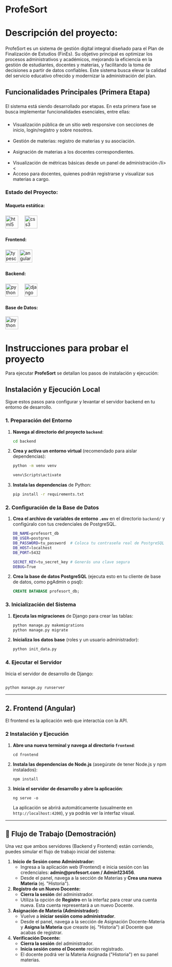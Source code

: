 ﻿# ProfeSort
<h1 align="left">Descripción del proyecto:</h1>

###

<p align="left">ProfeSort es un sistema de gestión digital integral diseñado para el Plan de Finalización de Estudios (FinEs). Su objetivo principal es optimizar los procesos administrativos y académicos, mejorando la eficiencia en la gestión de estudiantes, docentes y materias, y facilitando la toma de decisiones a partir de datos confiables. Este sistema busca elevar la calidad del servicio educativo ofrecido y modernizar la administración del plan.</p>

###

<h2 align="left">Funcionalidades Principales (Primera Etapa)</h2>

###

<p align="left">El sistema está siendo desarrollado por etapas. En esta primera fase se busca implementar funcionalidades esenciales, entre ellas:</p>

###

<ul align="left">
  <li>Visualización pública de un sitio web responsive con secciones de inicio, login/registro y sobre nosotros.</li><br>
  <li>Gestión de materias: registro de materias y su asociación.</li><br>
  <li>Asignación de materias a los docentes correspondientes.</li><br>
  <li>Visualización de métricas básicas desde un panel de administración-/li><
  <li>Acceso para docentes, quienes podrán registrarse y visualizar sus materias a cargo.</li>
</ul>

###

<h3 align="left">Estado del Proyecto:</h3>



###


###

<h4 align="left">Maqueta estática:</h4>

###

<div align="left">
  <img src="https://cdn.jsdelivr.net/gh/devicons/devicon/icons/html5/html5-original.svg" height="40" alt="html5 logo"  />
  <img width="12" />
  <img src="https://cdn.jsdelivr.net/gh/devicons/devicon/icons/css3/css3-original.svg" height="40" alt="css3 logo"  />
</div>

###

<h4 align="left">Frontend:</h4>

###

<div align="left">
  <img src="https://cdn.jsdelivr.net/gh/devicons/devicon/icons/typescript/typescript-original.svg" height="40" alt="typescript logo" height="40" alt="javascript logo"/>
  <img src="https://cdn.jsdelivr.net/gh/devicons/devicon/icons/angularjs/angularjs-original.svg" height="40" alt="angularjs logo"  />
</div>

###

<h4 align="left">Backend:</h4>

###

<div align="left">
  <img src="https://cdn.jsdelivr.net/gh/devicons/devicon/icons/python/python-original.svg" height="40" alt="python logo"  />
  <img width="12" />
  <img src="https://cdn.jsdelivr.net/gh/devicons/devicon/icons/django/django-plain.svg" height="40" alt="django logo"  />
</div>

###
<h4 align="left">Base de Datos:</h4>


<div align="left">
  <img src="https://cdn.jsdelivr.net/gh/devicons/devicon/icons/postgresql/postgresql-original.svg" height="40" alt="python logo"  />
  <img width="12" />
</div>

###

# Instrucciones para probar el proyecto

Para ejecutar **ProfeSort** se detallan los pasos de instalación y ejecución:

## Instalación y Ejecución Local

Sigue estos pasos para configurar y levantar el servidor backend en tu entorno de desarrollo.

### 1. Preparación del Entorno

1.  **Navega al directorio del proyecto `backend`**:
    ```bash
    cd backend
    ```

2.  **Crea y activa un entorno virtual** (recomendado para aislar dependencias):
    ```bash
    python -m venv venv
    ```

     ```bash
    venv\Scripts\activate
    ```
    

4.  **Instala las dependencias** de Python:
    ```bash
    pip install -r requirements.txt
    ```

### 2. Configuración de la Base de Datos

1.  **Crea el archivo de variables de entorno `.env`** en el directorio `backend/` y configúralo con tus credenciales de PostgreSQL.

    ```bash
    DB_NAME=profesort_db
    DB_USER=postgres
    DB_PASSWORD=tu_password  # Coloca tu contraseña real de PostgreSQL
    DB_HOST=localhost
    DB_PORT=5432
    
    SECRET_KEY=tu_secret_key # Generás una clave segura
    DEBUG=True
    ```

2.  **Crea la base de datos PostgreSQL** (ejecuta esto en tu cliente de base de datos, como pgAdmin o psql):
    ```sql
    CREATE DATABASE profesort_db;
    ```

### 3. Inicialización del Sistema

1.  **Ejecuta las migraciones** de Django para crear las tablas:
    ```bash
    python manage.py makemigrations
    python manage.py migrate
    ```

2.  **Inicializa los datos base** (roles y un usuario administrador):
    ```bash
    python init_data.py
    ```

### 4. Ejecutar el Servidor

Inicia el servidor de desarrollo de Django:

```bash

python manage.py runserver
```

-----------
<h2>2. Frontend (Angular)</h2>
<p>El frontend es la aplicación web que interactúa con la API.</p>

<h3>2 Instalación y Ejecución</h3>

<ol>
    <li>
        <strong>Abre una nueva terminal y navega al directorio <code>frontend</code></strong>:
        <pre><code class="bash">cd frontend</code></pre>
    </li>
    <li>
        <strong>Instala las dependencias de Node.js</strong> (asegúrate de tener Node.js y npm instalados):
        <pre><code class="bash">npm install</code></pre>
    </li>
    <li>
        <strong>Inicia el servidor de desarrollo y abre la aplicación</strong>:
        <pre><code class="bash">ng serve -o</code></pre>
        <p>La aplicación se abrirá automáticamente (usualmente en <code>http://localhost:4200</code>), y ya podrás ver la interfaz visual.</p>
    </li>
</ol>

<hr>

<h2>🏃 Flujo de Trabajo (Demostración)</h2>
<p>Una vez que ambos servidores (Backend y Frontend) están corriendo, puedes simular el flujo de trabajo inicial del sistema:</p>

<ol>
    <li>
        <strong>Inicio de Sesión como Administrador:</strong>
        <ul>
            <li>Ingresa a la aplicación web (Frontend) e inicia sesión con las credenciales: <strong>admin@profesort.com / Admin123456</strong>.</li>
            <li>Desde el panel, navega a la sección de Materias y <strong>Crea una nueva Materia</strong> (ej. "Historia").</li>
        </ul>
    </li>
    <li>
        <strong>Registro de un Nuevo Docente:</strong>
        <ul>
            <li><strong>Cierra la sesión</strong> del administrador.</li>
            <li>Utiliza la opción de <strong>Registro</strong> en la interfaz para crear una cuenta nueva. Esta cuenta representará a un nuevo Docente.</li>
        </ul>
    </li>
    <li>
        <strong>Asignación de Materia (Administrador):</strong>
        <ul>
            <li>Vuelve a <strong>iniciar sesión como administrador</strong>.</li>
            <li>Desde el panel, navega a la sección de Asignación Docente-Materia y <strong>Asigna la Materia</strong> que creaste (ej. "Historia") al Docente que acabas de registrar.</li>
        </ul>
    </li>
    <li>
        <strong>Verificación Docente:</strong>
        <ul>
            <li><strong>Cierra la sesión</strong> del administrador.</li>
            <li><strong>Inicia sesión como el Docente</strong> recién registrado.</li>
            <li>El docente podrá ver la Materia Asignada ("Historia") en su panel materias.</li>
        </ul>
    </li>
</ol>
